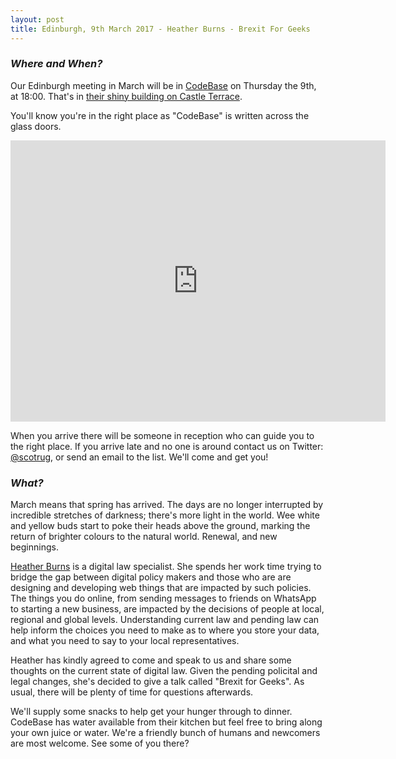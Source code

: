 ```yaml
---
layout: post
title: Edinburgh, 9th March 2017 - Heather Burns - Brexit For Geeks
---
```


### *Where and When?*

Our Edinburgh meeting in March will be in <a href="http://www.thisiscodebase.com/">CodeBase</a> on Thursday the 9th, at 18:00. That's in <a href="http://www.openstreetmap.org/node/2622756843#map=18/55.94652/-3.20081&layers=C">their shiny building on Castle Terrace</a>.

You'll know you're in the right place as "CodeBase" is written across the glass doors.

<iframe src="https://www.google.com/maps/embed?pb=!1m0!3m2!1sen!2suk!4v1483872929132!6m8!1m7!1sVSL7PfdVl9-Er1E-TE_AdA!2m2!1d55.94717620478372!2d-3.201899568462977!3f123.96453758660971!4f-14.18015060339934!5f0.7820865974627469" width="600" height="450" frameborder="0" style="border:0" allowfullscreen></iframe>

When you arrive there will be someone in reception who can guide you to the right place. If you arrive late and no one is around contact us on Twitter: <a href="https://twitter.com/scotrug">@scotrug</a>, or send an email to the list. We'll come and get you!

### *What?*

March means that spring has arrived. The days are no longer interrupted by incredible stretches of darkness; there's more light in the world. Wee white and yellow buds start to poke their heads above the ground, marking the return of brighter colours to the natural world. Renewal, and new beginnings.

<a href="https://twitter.com/WebDevLaw">Heather Burns</a> is a digital law specialist. She spends her work time trying to bridge the gap between digital policy makers and those who are are designing and developing web things that are impacted by such policies. The things you do online, from sending messages to friends on WhatsApp to starting a new business, are impacted by the decisions of people at local, regional and global levels. Understanding current law and pending law can help inform the choices you need to make as to where you store your data, and what you need to say to your local representatives.

Heather has kindly agreed to come and speak to us and share some thoughts on the current state of digital law. Given the pending policital and legal changes, she's decided to give a talk called "Brexit for Geeks". As usual, there will be plenty of time for questions afterwards.

We'll supply some snacks to help get your hunger through to dinner. CodeBase has water available from their kitchen but feel free to bring along your own juice or water. We're a friendly bunch of humans and newcomers are most welcome. See some of you there?

